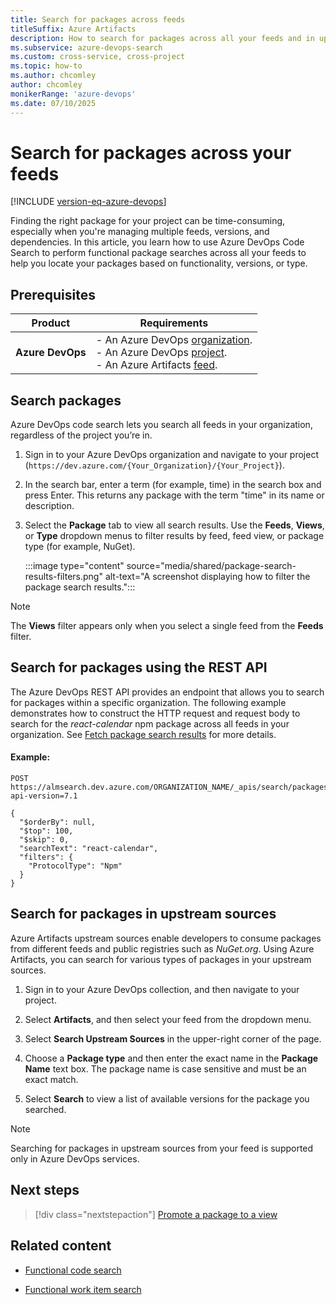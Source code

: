 ```yaml
---
title: Search for packages across feeds
titleSuffix: Azure Artifacts
description: How to search for packages across all your feeds and in upstream sources in an Azure DevOps organization.
ms.subservice: azure-devops-search
ms.custom: cross-service, cross-project
ms.topic: how-to
ms.author: chcomley
author: chcomley
monikerRange: 'azure-devops'
ms.date: 07/10/2025
---
```


# Search for packages across your feeds

[!INCLUDE [version-eq-azure-devops](../../includes/version-eq-azure-devops.md)]

Finding the right package for your project can be time-consuming, especially when you're managing multiple feeds, versions, and dependencies. In this article, you learn how to use Azure DevOps Code Search to perform functional package searches across all your feeds to help you locate your packages based on functionality, versions, or type.

## Prerequisites

| **Product**        | **Requirements**  |
|--------------------|-------------------|
| **Azure DevOps**   | - An Azure DevOps [organization](../../organizations/accounts/create-organization.md).<br>- An Azure DevOps [project](../../organizations/projects/create-project.md).<br> - An Azure Artifacts [feed](../../artifacts/start-using-azure-artifacts#create-a-new-feed). |

## Search packages

Azure DevOps code search lets you search all feeds in your organization, regardless of the project you’re in.

1. Sign in to your Azure DevOps organization and navigate to your project (`https://dev.azure.com/{Your_Organization}/{Your_Project}`).

1. In the search bar, enter a term (for example, time) in the search box and press Enter. This returns any package with the term "time" in its name or description.

1. Select the **Package** tab to view all search results. Use the **Feeds**, **Views**, or **Type** dropdown menus to filter results by feed, feed view, or package type (for example, NuGet).

	:::image type="content" source="media/shared/package-search-results-filters.png" alt-text="A screenshot displaying how to filter the package search results.":::

> [!NOTE]
> The **Views** filter appears only when you select a single feed from the **Feeds** filter.

## Search for packages using the REST API

The Azure DevOps REST API provides an endpoint that allows you to search for packages within a specific organization. The following example demonstrates how to construct the HTTP request and request body to search for the *react-calendar* npm package across all feeds in your organization. See [Fetch package search results](/rest/api/azure/devops/search/package-search-results/fetch-package-search-results) for more details.

#### Example:

```Command
POST https://almsearch.dev.azure.com/ORGANIZATION_NAME/_apis/search/packagesearchresults?api-version=7.1
```

```Request body
{
  "$orderBy": null,
  "$top": 100,
  "$skip": 0,
  "searchText": "react-calendar",
  "filters": {
    "ProtocolType": "Npm"
  }
}
```

## Search for packages in upstream sources

Azure Artifacts upstream sources enable developers to consume packages from different feeds and public registries such as *NuGet.org*. Using Azure Artifacts, you can search for various types of packages in your upstream sources. 

1. Sign in to your Azure DevOps collection, and then navigate to your project.

1. Select **Artifacts**, and then select your feed from the dropdown menu.

1. Select **Search Upstream Sources** in the upper-right corner of the page.

1. Choose a **Package type** and then enter the exact name in the **Package Name** text box. The package name is case sensitive and must be an exact match.

1. Select **Search** to view a list of available versions for the package you searched.

> [!NOTE]
> Searching for packages in upstream sources from your feed is supported only in Azure DevOps services.

## Next steps

> [!div class="nextstepaction"]
> [Promote a package to a view](../../artifacts//feeds/views.md)

## Related content

- [Functional code search](functional-code-search.md)

- [Functional work item search](functional-work-item-search.md)

